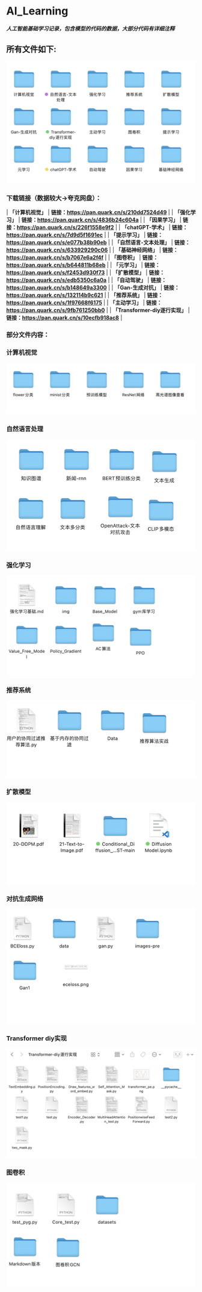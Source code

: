 # AI_Learning
***人工智能基础学习记录，包含模型的代码的数据，大部分代码有详细注释***



## 所有文件如下:

![截屏2023-09-10 12.22.58](./img/1.png)



### 下载链接（数据较大->夸克网盘）：



| **「计算机视觉」**              | **链接：https://pan.quark.cn/s/210dd7524d49** |
| **「强化学习」**                | **链接：https://pan.quark.cn/s/4836b24c604a** |
| **「因果学习」**                | **链接：https://pan.quark.cn/s/226f1558e9f2** |
| **「chatGPT-学术」**            | **链接：https://pan.quark.cn/s/7d9d5f1691ec** |
| **「提示学习」**                | **链接：https://pan.quark.cn/s/e077b38b90eb** |
| **「自然语言-文本处理」**       | **链接：https://pan.quark.cn/s/633929290c06** |
| **「基础神经网络」**            | **链接：https://pan.quark.cn/s/b7067e6a2f4f** |
| **「图卷积」**                  | **链接：https://pan.quark.cn/s/b644811b68eb** |
| **「元学习」**                  | **链接：https://pan.quark.cn/s/f2453d930f73** |
| **「扩散模型」**                | **链接：https://pan.quark.cn/s/edb5350c6a0a** |
| **「自动驾驶」**                | **链接：https://pan.quark.cn/s/b148649a3300** |
| **「Gan-生成对抗」**            | **链接：https://pan.quark.cn/s/132114b9c621** |
| **「推荐系统」**                | **链接：https://pan.quark.cn/s/1f97668f6175** |
| **「主动学习」**                | **链接：https://pan.quark.cn/s/9fb761250bb0** |
| **「Transformer-diy逐行实现」** | **链接：https://pan.quark.cn/s/10ecfb918ac8** |





### 部分文件内容：



### 计算机视觉



![截屏2023-09-10 12.23.03](./img/2.png)



### 自然语言处理

![截屏2023-09-10 12.23.09](./img/3.png)



### 强化学习

![截屏2023-09-10 12.23.25](./img/4.png)

### 推荐系统



![截屏2023-09-10 12.23.47](./img/5.png)

### 扩散模型

![截屏2023-09-10 12.23.41](./img/6.png)

### 对抗生成网络

![截屏2023-09-10 12.24.16](./img/7.png)

### Transformer diy实现

![截屏2023-09-10 12.24.26](./img/8.png)

### 



### 图卷积

![截屏2023-09-10 12.24.04](./img/9.png)

